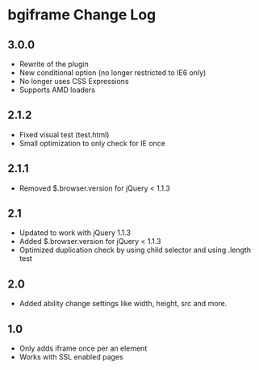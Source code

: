 # bgiframe Change Log

## 3.0.0

* Rewrite of the plugin
* New conditional option (no longer restricted to IE6 only)
* No longer uses CSS Expressions
* Supports AMD loaders

## 2.1.2

* Fixed visual test (test.html)
* Small optimization to only check for IE once

## 2.1.1 

* Removed $.browser.version for jQuery < 1.1.3

## 2.1 

* Updated to work with jQuery 1.1.3
* Added $.browser.version for jQuery < 1.1.3
* Optimized duplication check by using child selector and using .length test

## 2.0 

* Added ability change settings like width, height, src and more.

## 1.0 

* Only adds iframe once per an element
* Works with SSL enabled pages
